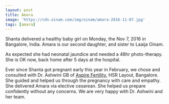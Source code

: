 ```yaml
---
layout: post
title: Amara
image: 'https://cdn.oinam.com/img/oinam/amara-2016-11-07.jpg'
tags: [amara]
---
```


Shanta delivered a healthy baby girl on Monday, the Nov 7, 2016 in Bangalore, India. Amara is our second daughter, and sister to Laaija Oinam.

As expected she had neonatal jaundice and needed a 48hr photo-therapy. She is OK now, back home after 5 days at the hospital.

Ever since Shanta got pregnant early this year in February, we chose and consulted with Dr. Ashwini GB of [Aspire Fertility](https://www.aspirefertility.in), HSR Layout, Bangalore. She guided and helped us through the pregnancy with care and empathy. She delivered Amara via elective cesarean. She helped us prepare confidently without any concerns. We are very happy with Dr. Ashwini and her team.
